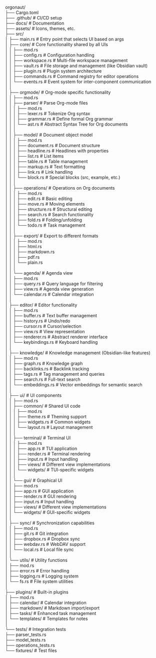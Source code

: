 orgonaut/  
├── Cargo.toml  
├── .github/                    # CI/CD setup  
├── docs/                       # Documentation   
├── assets/                     # Icons, themes, etc.  
├── src/  
│   ├── main.rs                 # Entry point that selects UI based on args  
│   ├── core/                   # Core functionality shared by all UIs  
│   │   ├── mod.rs  
│   │   ├── config.rs           # Configuration handling  
│   │   ├── workspace.rs        # Multi-file workspace management  
│   │   ├── vault.rs            # File storage and management (like Obsidian vault)  
│   │   ├── plugin.rs           # Plugin system architecture  
│   │   ├── commands.rs         # Command registry for editor operations  
│   │   └── events.rs           # Event system for inter-component communication  
│   │  
│   ├── orgmode/                # Org-mode specific functionality  
│   │   ├── mod.rs  
│   │   ├── parser/             # Parse Org-mode files  
│   │   │   ├── mod.rs  
│   │   │   ├── lexer.rs        # Tokenize Org syntax  
│   │   │   ├── grammar.rs      # Define formal Org grammar  
│   │   │   └── ast.rs          # Abstract Syntax Tree for Org documents  
│   │   │  
│   │   ├── model/              # Document object model  
│   │   │   ├── mod.rs  
│   │   │   ├── document.rs     # Document structure  
│   │   │   ├── headline.rs     # Headlines with properties  
│   │   │   ├── list.rs         # List items  
│   │   │   ├── table.rs        # Table management  
│   │   │   ├── markup.rs       # Text formatting  
│   │   │   ├── link.rs         # Link handling  
│   │   │   └── block.rs        # Special blocks (src, example, etc.)  
│   │   │  
│   │   ├── operations/         # Operations on Org documents  
│   │   │   ├── mod.rs  
│   │   │   ├── edit.rs         # Basic editing  
│   │   │   ├── move.rs         # Moving elements  
│   │   │   ├── structure.rs    # Structural editing  
│   │   │   ├── search.rs       # Search functionality  
│   │   │   ├── fold.rs         # Folding/unfolding  
│   │   │   └── todo.rs         # Task management  
│   │   │  
│   │   ├── export/             # Export to different formats  
│   │   │   ├── mod.rs  
│   │   │   ├── html.rs  
│   │   │   ├── markdown.rs  
│   │   │   ├── pdf.rs  
│   │   │   └── plain.rs  
│   │   │  
│   │   └── agenda/             # Agenda view  
│   │       ├── mod.rs  
│   │       ├── query.rs        # Query language for filtering  
│   │       ├── view.rs         # Agenda view generation  
│   │       └── calendar.rs     # Calendar integration  
│   │  
│   ├── editor/                 # Editor functionality  
│   │   ├── mod.rs  
│   │   ├── buffer.rs           # Text buffer management  
│   │   ├── history.rs          # Undo/redo  
│   │   ├── cursor.rs           # Cursor/selection  
│   │   ├── view.rs             # View representation  
│   │   ├── renderer.rs         # Abstract renderer interface  
│   │   └── keybindings.rs      # Keyboard handling  
│   │  
│   ├── knowledge/              # Knowledge management (Obsidian-like features)  
│   │   ├── mod.rs  
│   │   ├── graph.rs            # Knowledge graph  
│   │   ├── backlinks.rs        # Backlink tracking  
│   │   ├── tags.rs             # Tag management and queries  
│   │   ├── search.rs           # Full-text search  
│   │   └── embeddings.rs       # Vector embeddings for semantic search  
│   │  
│   ├── ui/                     # UI components  
│   │   ├── mod.rs  
│   │   ├── common/             # Shared UI code  
│   │   │   ├── mod.rs  
│   │   │   ├── theme.rs        # Theming support  
│   │   │   ├── widgets.rs      # Common widgets  
│   │   │   └── layout.rs       # Layout management  
│   │   │  
│   │   ├── terminal/           # Terminal UI  
│   │   │   ├── mod.rs  
│   │   │   ├── app.rs          # TUI application  
│   │   │   ├── render.rs       # Terminal rendering  
│   │   │   ├── input.rs        # Input handling  
│   │   │   ├── views/          # Different view implementations  
│   │   │   └── widgets/        # TUI-specific widgets  
│   │   │  
│   │   └── gui/                # Graphical UI  
│   │       ├── mod.rs  
│   │       ├── app.rs          # GUI application  
│   │       ├── render.rs       # GUI rendering  
│   │       ├── input.rs        # Input handling  
│   │       ├── views/          # Different view implementations  
│   │       └── widgets/        # GUI-specific widgets  
│   │  
│   ├── sync/                   # Synchronization capabilities  
│   │   ├── mod.rs  
│   │   ├── git.rs              # Git integration  
│   │   ├── dropbox.rs          # Dropbox sync  
│   │   ├── webdav.rs           # WebDAV support  
│   │   └── local.rs            # Local file sync  
│   │  
│   └── utils/                  # Utility functions  
│       ├── mod.rs  
│       ├── error.rs            # Error handling  
│       ├── logging.rs          # Logging system  
│       └── fs.rs               # File system utilities  
│  
├── plugins/                    # Built-in plugins  
│   ├── mod.rs  
│   ├── calendar/               # Calendar integration  
│   ├── markdown/               # Markdown import/export  
│   ├── tasks/                  # Enhanced task management  
│   └── templates/              # Templates for notes  
│  
└── tests/                      # Integration tests  
    ├── parser_tests.rs  
    ├── model_tests.rs  
    ├── operations_tests.rs  
    └── fixtures/               # Test files  
